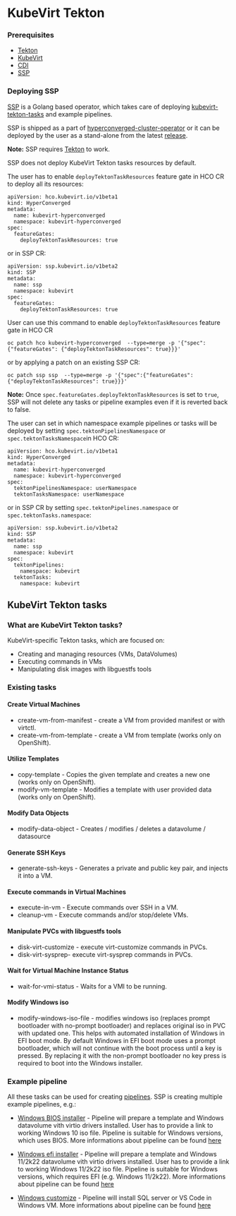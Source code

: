 # KubeVirt Tekton

### Prerequisites
- [Tekton](https://tekton.dev/)
- [KubeVirt](https://kubevirt.io/)
- [CDI](https://github.com/kubevirt/containerized-data-importer)
- [SSP](https://github.com/kubevirt/ssp-operator)

### Deploying SSP
[SSP](https://github.com/kubevirt/ssp-operator) is a Golang based operator, which takes care of deploying 
[kubevirt-tekton-tasks](https://github.com/kubevirt/kubevirt-tekton-tasks) and example pipelines.

SSP is shipped as a part of [hyperconverged-cluster-operator](https://github.com/kubevirt/hyperconverged-cluster-operator) 
or it can be deployed by the user as a stand-alone from the latest [release](https://github.com/kubevirt/ssp-operator/releases/latest).

**Note:** SSP requires [Tekton](https://tekton.dev/) to work.

SSP does not deploy KubeVirt Tekton tasks resources by default.

The user has to enable `deployTektonTaskResources` feature gate in HCO CR to deploy all its resources:

```console
apiVersion: hco.kubevirt.io/v1beta1
kind: HyperConverged
metadata:
  name: kubevirt-hyperconverged
  namespace: kubevirt-hyperconverged
spec:
  featureGates:
    deployTektonTaskResources: true
```

or in SSP CR:
```console
apiVersion: ssp.kubevirt.io/v1beta2
kind: SSP
metadata:
  name: ssp
  namespace: kubevirt
spec:
  featureGates:
    deployTektonTaskResources: true
```
User can use this command to enable `deployTektonTaskResources` feature gate in HCO CR
```console
oc patch hco kubevirt-hyperconverged  --type=merge -p '{"spec":{"featureGates": {"deployTektonTaskResources": true}}}'
```
or by applying a patch on an existing SSP CR:
```console
oc patch ssp ssp  --type=merge -p '{"spec":{"featureGates": {"deployTektonTaskResources": true}}}'
```

**Note:** Once `spec.featureGates.deployTektonTaskResources` is set to `true`, SSP will not delete any tasks or pipeline examples even if it is reverted back to false.

The user can set in which namespace example pipelines or tasks will be deployed by setting `spec.tektonPipelinesNamespace` or `spec.tektonTasksNamespace`in HCO CR:

```console
apiVersion: hco.kubevirt.io/v1beta1
kind: HyperConverged
metadata:
  name: kubevirt-hyperconverged
  namespace: kubevirt-hyperconverged
spec:
  tektonPipelinesNamespace: userNamespace
  tektonTasksNamespace: userNamespace
```

or in SSP CR by setting `spec.tektonPipelines.namespace` or `spec.tektonTasks.namespace`:
```console
apiVersion: ssp.kubevirt.io/v1beta2
kind: SSP
metadata:
  name: ssp
  namespace: kubevirt
spec:
  tektonPipelines:
    namespace: kubevirt
  tektonTasks:
    namespace: kubevirt
```

## KubeVirt Tekton tasks 
### What are KubeVirt Tekton tasks?
KubeVirt-specific Tekton tasks, which are focused on:

- Creating and managing resources (VMs, DataVolumes)
- Executing commands in VMs
- Manipulating disk images with libguestfs tools

### Existing tasks

#### Create Virtual Machines
- create-vm-from-manifest - create a VM from provided manifest or with virtctl.
- create-vm-from-template - create a VM from template (works only on OpenShift).

#### Utilize Templates
- copy-template - Copies the given template and creates a new one (works only on OpenShift).
- modify-vm-template - Modifies a template with user provided data (works only on OpenShift).

#### Modify Data Objects
- modify-data-object - Creates / modifies / deletes a datavolume / datasource

#### Generate SSH Keys
- generate-ssh-keys - Generates a private and public key pair, and injects it into a VM.

#### Execute commands in Virtual Machines
- execute-in-vm - Execute commands over SSH in a VM.
- cleanup-vm - Execute commands and/or stop/delete VMs.

#### Manipulate PVCs with libguestfs tools
- disk-virt-customize - execute virt-customize commands in PVCs.
- disk-virt-sysprep- execute virt-sysprep commands in PVCs.

#### Wait for Virtual Machine Instance Status
- wait-for-vmi-status - Waits for a VMI to be running.

#### Modify Windows iso
- modify-windows-iso-file - modifies windows iso (replaces prompt bootloader with no-prompt bootloader) and replaces original iso 
  in PVC with updated one. This helps with automated installation of Windows in EFI boot mode. By default Windows in EFI boot mode 
  uses a prompt bootloader, which will not continue with the boot process until a key is pressed. By replacing it with the non-prompt 
  bootloader no key press is required to boot into the Windows installer.

### Example pipeline
All these tasks can be used for creating [pipelines](https://github.com/tektoncd/pipeline/blob/main/docs/pipelines.md).
SSP is creating multiple example pipelines, e.g.:

- [Windows BIOS installer](https://github.com/kubevirt/ssp-operator/blob/main/data/tekton-pipelines/windows-bios-installer-pipeline.yaml) - Pipeline will prepare a template and Windows datavolume vith virtio drivers installed. User has to provide a link to working Windows 10 iso file. Pipeline is suitable 
for Windows versions, which uses BIOS. More informations about pipeline can be found [here](https://github.com/kubevirt/kubevirt-tekton-tasks/tree/main/examples/pipelines/windows-bios-installer)

- [Windows efi installer](https://github.com/kubevirt/ssp-operator/blob/main/data/tekton-pipelines/windows-efi-installer-pipeline.yaml) - Pipeline will prepare a template and Windows 11/2k22 datavolume vith virtio drivers installed. User has to provide a link to working Windows 11/2k22 iso file. Pipeline is suitable for Windows versions, which requires EFI (e.g. Windows 11/2k22). More informations about pipeline can be found [here](https://github.com/kubevirt/kubevirt-tekton-tasks/tree/main/examples/pipelines/windows-efi-installer)

- [Windows customize](https://github.com/kubevirt/ssp-operator/blob/main/data/tekton-pipelines/windows-customize-pipeline.yaml) - Pipeline will install SQL server or VS Code in Windows VM. More informations about pipeline can be found [here](https://github.com/kubevirt/kubevirt-tekton-tasks/tree/main/examples/pipelines/windows-customize)
